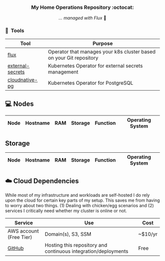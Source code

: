 <div align="center">

### My Home Operations Repository :octocat:

_... managed with Flux_ 🤖

</div>

### :wrench:&nbsp; Tools

| Tool                                                               | Purpose                                                             |
|--------------------------------------------------------------------|---------------------------------------------------------------------|
| [flux](https://toolkit.fluxcd.io/)                                 | Operator that manages your k8s cluster based on your Git repository |
|[external-secrets](https://github.com/external-secrets/external-secrets) | Kubernetes Operator for external secrets management |
|[cloudnative-pg](https://github.com/cloudnative-pg/cloudnative-pg) | Kubernetes Operator for PostgreSQL |

## 💻 Nodes
| Node                          | Hostname | RAM  | Storage                                            | Function    | Operating System |
|-------------------------------|----------|------|----------------------------------------------------|-------------|------------------|

## Storage
| Node         | Hostname | RAM  | Storage                                                                                  | Function   | Operating System |
|--------------|----------|------|------------------------------------------------------------------------------------------|------------|------------------|

## ☁️ Cloud Dependencies

While most of my infrastructure and workloads are self-hosted I do rely upon the cloud for certain key parts of my setup. This saves me from having to worry about two things. (1) Dealing with chicken/egg scenarios and (2) services I critically need whether my cluster is online or not.

| Service                       | Use                                                            | Cost    |
|-------------------------------|----------------------------------------------------------------|---------|
| AWS account (Free Tier)       | Domain(s), S3, SSM                                             | ~$10/yr |
| [GitHub](https://github.com/) | Hosting this repository and continuous integration/deployments | Free    |

